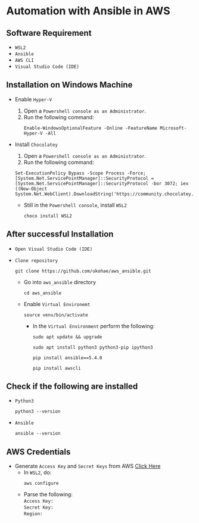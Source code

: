 # Automation with Ansible in AWS

## Software Requirement
- `WSL2 `
- `Ansible`
- `AWS CLI`
- `Visual Studio Code (IDE)`

## Installation on Windows Machine
- Enable `Hyper-V`
    1. Open a `Powershell console as an Administrator`.
    2. Run the following command:
        ```
        Enable-WindowsOptionalFeature -Online -FeatureName Microsoft-Hyper-V -All
        ```
- Install `Chocolatey` 
    1. Open a `Powershell console as an Administrator`.
    2. Run the following command:
    ```  
    Set-ExecutionPolicy Bypass -Scope Process -Force; [System.Net.ServicePointManager]::SecurityProtocol = [System.Net.ServicePointManager]::SecurityProtocol -bor 3072; iex ((New-Object System.Net.WebClient).DownloadString('https://community.chocolatey.org/install.ps1'))
    ```

    - Still in the `Powershell console`, install `WSL2`
        ```
        choco install WSL2
        ```
## After successful Installation

- `Open Visual Studio Code (IDE)`

- `Clone repository`
    ```
    git clone https://github.com/ukohae/aws_ansible.git
    ```
    - Go into `aws_ansible` directory 
        ```
        cd aws_ansible
        ```
    - Enable `Virtual Environemt`
        ```
        source venv/bin/activate
        ```
        - In the `Virtual Environment` perform the following:
            ```
            sudo apt update && upgrade
            ```
            ```
            sudo apt install python3 python3-pip ipython3
            ```
            ```
            pip install ansible==5.4.0
            ```
            ```
            pip install awscli
            ```

## Check if the following are installed

- `Python3`
    ```
    python3 --version
    ```

- `Ansible `
    ```
    ansible --version
    ```

## AWS Credentials
- Generate `Access Key` and `Secret Keys` from AWS [Click Here](https://us-east-1.console.aws.amazon.com/iam/home?region=us-east-2#/security_credentials)
    - In `WSL2`, do:
        ```
        aws configure
        ```
    - Parse the following: <br />
        `Access Key: `<br /> `Secret Key: `<br /> `Region: `
